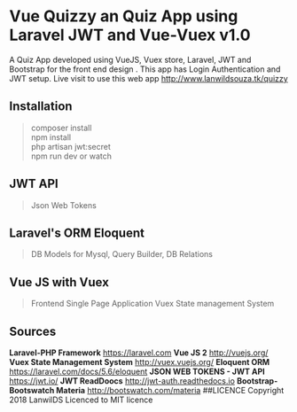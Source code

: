 # Vue Quizzy an Quiz App using Laravel JWT and Vue-Vuex v1.0
A Quiz App developed using VueJS, Vuex store, Laravel, JWT and Bootstrap for the front end design .
This app has Login Authentication and JWT setup.
Live visit to use this web app http://www.lanwildsouza.tk/quizzy
## Installation
> composer install<br>
> npm install<br>
> php artisan jwt:secret<br>
> npm run dev or watch<br>
## JWT API
> Json Web Tokens
## Laravel's ORM Eloquent
> DB Models for Mysql,
> Query Builder,
> DB Relations
## Vue JS with Vuex
> Frontend Single Page Application
> Vuex State management System
## Sources
 **Laravel-PHP Framework**
  https://laravel.com
 **Vue JS 2**
  http://vuejs.org/
 **Vuex State Management System**
  http://vuex.vuejs.org/
 **Eloquent ORM**
  https://laravel.com/docs/5.6/eloquent
 **JSON WEB TOKENS - JWT API**
  https://jwt.io/
 **JWT ReadDoocs**
  http://jwt-auth.readthedocs.io 
  **Bootstrap-Bootswatch Materia**
   http://bootswatch.com/materia 
##LICENCE
Copyright 2018 LanwilDS Licenced to MIT licence
